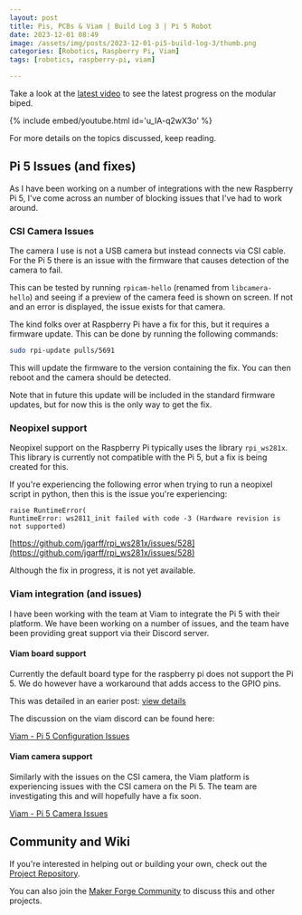 ```yaml
---
layout: post
title: Pis, PCBs & Viam | Build Log 3 | Pi 5 Robot
date: 2023-12-01 08:49
image: /assets/img/posts/2023-12-01-pi5-build-log-3/thumb.png
categories: [Robotics, Raspberry Pi, Viam]
tags: [robotics, raspberry-pi, viam]

---
```


Take a look at the [latest video](https://youtu.be/u_IA-q2wX3o) to see the latest progress on the modular biped.

{% include embed/youtube.html id='u_IA-q2wX3o' %}

For more details on the topics discussed, keep reading.


## Pi 5 Issues (and fixes)

As I have been working on a number of integrations with the new Raspberry Pi 5, I've come across an number of blocking issues that I've had to work around.

### CSI Camera Issues

The camera I use is not a USB camera but instead connects via CSI cable. For the Pi 5 there is an issue with the firmware that causes detection of the camera to fail.

This can be tested by running `rpicam-hello` (renamed from `libcamera-hello`) and seeing if a preview of the camera feed is shown on screen. If not and an error is displayed, the issue exists for that camera.

The kind folks over at Raspberry Pi have a fix for this, but it requires a firmware update. This can be done by running the following commands:

```bash
sudo rpi-update pulls/5691
```

This will update the firmware to the version containing the fix. You can then reboot and the camera should be detected.

Note that in future this update will be included in the standard firmware updates, but for now this is the only way to get the fix.

### Neopixel support

Neopixel support on the Raspberry Pi typically uses the library `rpi_ws281x`. This library is currently not compatible with the Pi 5, but a fix is being created for this.

If you're experiencing the following error when trying to run a neopixel script in python, then this is the issue you're experiencing:

```
raise RuntimeError(
RuntimeError: ws2811_init failed with code -3 (Hardware revision is not supported)
```

[https://github.com/jgarff/rpi_ws281x/issues/528](https://github.com/jgarff/rpi_ws281x/issues/528)

Although the fix in progress, it is not yet available.

### Viam integration (and issues)

I have been working with the team at Viam to integrate the Pi 5 with their platform. We have been working on a number of issues, and the team have been providing great support via their Discord server.

#### Viam board support

Currently the default board type for the raspberry pi does not support the Pi 5. We do however have a workaround that adds access to the GPIO pins.

This was detailed in an earier post: [view details](https://www.makerforge.tech/posts/viam-custom-board-pi5/)

The discussion on the viam discord can be found here:

[Viam - Pi 5 Configuration Issues](https://discord.com/channels/1083489952408539288/1177642689299234888])

#### Viam camera support

Similarly with the issues on the CSI camera, the Viam platform is experiencing issues with the CSI camera on the Pi 5. The team are investigating this and will hopefully have a fix soon.

[Viam - Pi 5 Camera Issues](https://discord.com/channels/1083489952408539288/1179684135648903259)

## Community and Wiki

If you're interested in helping out or building your own, check out the [Project Repository](https://bit.ly/modular-biped).

You can also join the [Maker Forge Community](https://bit.ly/maker-forge-community) to discuss this and other projects.